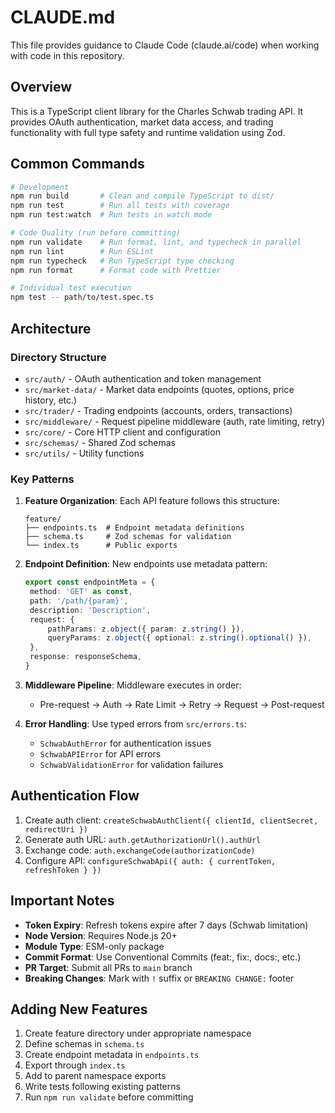 # CLAUDE.md

This file provides guidance to Claude Code (claude.ai/code) when working with
code in this repository.

## Overview

This is a TypeScript client library for the Charles Schwab trading API. It
provides OAuth authentication, market data access, and trading functionality
with full type safety and runtime validation using Zod.

## Common Commands

```bash
# Development
npm run build       # Clean and compile TypeScript to dist/
npm run test        # Run all tests with coverage
npm run test:watch  # Run tests in watch mode

# Code Quality (run before committing)
npm run validate    # Run format, lint, and typecheck in parallel
npm run lint        # Run ESLint
npm run typecheck   # Run TypeScript type checking
npm run format      # Format code with Prettier

# Individual test execution
npm test -- path/to/test.spec.ts
```

## Architecture

### Directory Structure

- `src/auth/` - OAuth authentication and token management
- `src/market-data/` - Market data endpoints (quotes, options, price history,
  etc.)
- `src/trader/` - Trading endpoints (accounts, orders, transactions)
- `src/middleware/` - Request pipeline middleware (auth, rate limiting, retry)
- `src/core/` - Core HTTP client and configuration
- `src/schemas/` - Shared Zod schemas
- `src/utils/` - Utility functions

### Key Patterns

1. **Feature Organization**: Each API feature follows this structure:

   ```
   feature/
   ├── endpoints.ts  # Endpoint metadata definitions
   ├── schema.ts     # Zod schemas for validation
   └── index.ts      # Public exports
   ```

2. **Endpoint Definition**: New endpoints use metadata pattern:

   ```typescript
   export const endpointMeta = {
   	method: 'GET' as const,
   	path: '/path/{param}',
   	description: 'Description',
   	request: {
   		pathParams: z.object({ param: z.string() }),
   		queryParams: z.object({ optional: z.string().optional() }),
   	},
   	response: responseSchema,
   }
   ```

3. **Middleware Pipeline**: Middleware executes in order:

   - Pre-request → Auth → Rate Limit → Retry → Request → Post-request

4. **Error Handling**: Use typed errors from `src/errors.ts`:
   - `SchwabAuthError` for authentication issues
   - `SchwabAPIError` for API errors
   - `SchwabValidationError` for validation failures

## Authentication Flow

1. Create auth client:
   `createSchwabAuthClient({ clientId, clientSecret, redirectUri })`
2. Generate auth URL: `auth.getAuthorizationUrl().authUrl`
3. Exchange code: `auth.exchangeCode(authorizationCode)`
4. Configure API: `configureSchwabApi({ auth: { currentToken, refreshToken } })`

## Important Notes

- **Token Expiry**: Refresh tokens expire after 7 days (Schwab limitation)
- **Node Version**: Requires Node.js 20+
- **Module Type**: ESM-only package
- **Commit Format**: Use Conventional Commits (feat:, fix:, docs:, etc.)
- **PR Target**: Submit all PRs to `main` branch
- **Breaking Changes**: Mark with `!` suffix or `BREAKING CHANGE:` footer

## Adding New Features

1. Create feature directory under appropriate namespace
2. Define schemas in `schema.ts`
3. Create endpoint metadata in `endpoints.ts`
4. Export through `index.ts`
5. Add to parent namespace exports
6. Write tests following existing patterns
7. Run `npm run validate` before committing
